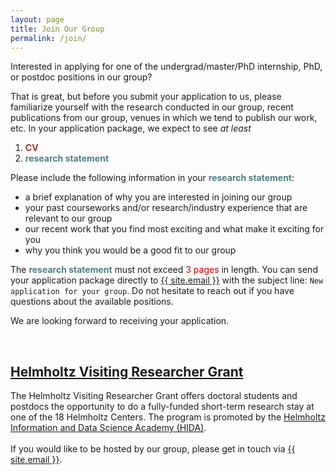 ```yaml
---
layout: page
title: Join Our Group
permalink: /join/
---
```


Interested in applying for one of the undergrad/master/PhD internship, PhD, or postdoc positions in our group? 

That is great, but before you submit your application to us, please familiarize yourself with the research conducted in our group, recent publications from our group, venues in which we tend to publish our work, etc. In your application package, we expect to see <i>at least</i>

1. <font color="#973535"><b>CV</b></font>
2. <font color="#4d7f7f"><b>research statement</b></font>

Please include the following information in your <font color="#4d7f7f"><b>research statement</b></font>: 

- a brief explanation of why you are interested in joining our group
- your past courseworks and/or research/industry experience that are relevant to our group
- our recent work that you find most exciting and what make it exciting for you
- why you think you would be a good fit to our group

The <font color="#4d7f7f"><b>research statement</b></font> must not exceed <font color="#cc0000">3 pages</font> in length. You can send your application package directly to <a class="u-email" href="mailto:{{ site.email }}">{{ site.email }}</a> with the subject line: `New application for your group`. Do not hesitate to reach out if you have questions about the available positions.

We are looking forward to receiving your application.

<br>

## [Helmholtz Visiting Researcher Grant](https://www.helmholtz-hida.de/en/new-horizons/hida-visiting-program/)

The Helmholtz Visiting Researcher Grant offers doctoral students and postdocs the opportunity to do a fully-funded short-term research stay at one of the 18 Helmholtz Centers. The program is promoted by the [Helmholtz Information and Data Science Academy (HIDA)](https://www.helmholtz-hida.de/en/).
<br><br>
If you would like to be hosted by our group, please get in touch via <a class="u-email" href="mailto:{{ site.email }}">{{ site.email }}</a>.
